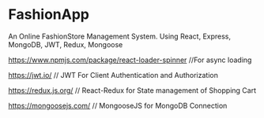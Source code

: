 # FashionApp
An Online FashionStore Management System. Using React, Express, MongoDB, JWT, Redux, Mongoose

https://www.npmjs.com/package/react-loader-spinner //For async loading

https://jwt.io/ // JWT For Client Authentication and Authorization

https://redux.js.org/ // React-Redux for State management of Shopping Cart

https://mongoosejs.com/ // MongooseJS for MongoDB Connection

